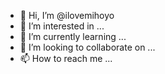 - 👋 Hi, I’m @ilovemihoyo
- 👀 I’m interested in ...
- 🌱 I’m currently learning ...
- 💞️ I’m looking to collaborate on ...
- 📫 How to reach me ...

<!---
ilovemihoyo/ilovemihoyo is a ✨ special ✨ repository because its `README.md` (this file) appears on your GitHub profile.
You can click the Preview link to take a look at your changes.
--->
